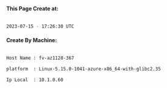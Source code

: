 
   
#### This Page Create at:

```bash

2023-07-15 - 17:26:30 UTC

```

#### Create By Machine:

```bash

Host Name : fv-az1128-367

platform  : Linux-5.15.0-1041-azure-x86_64-with-glibc2.35

Ip Local  : 10.1.0.60

```

